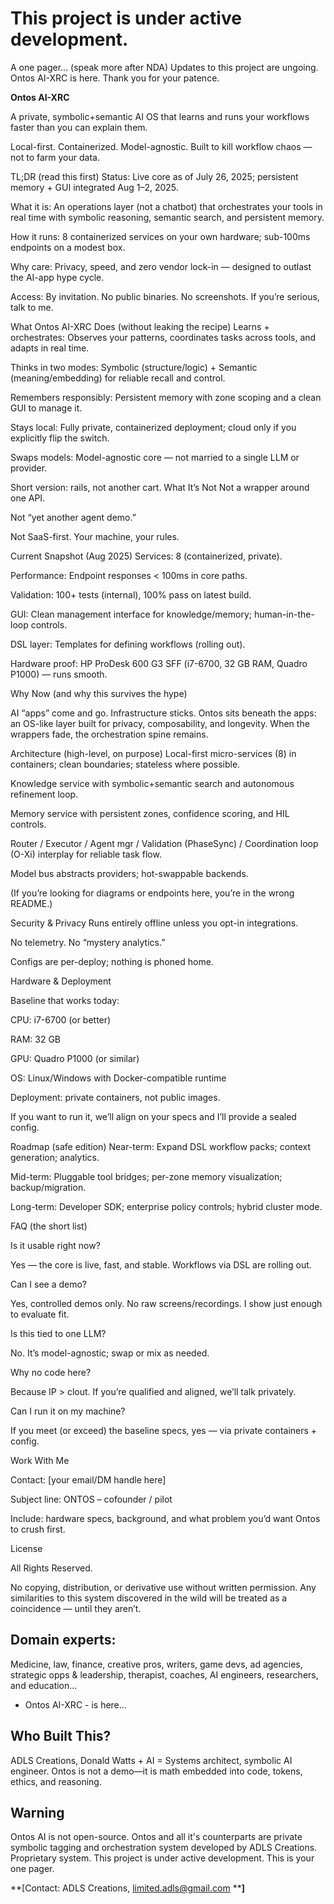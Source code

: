 # This project is under active development. 
A one pager... (speak more after NDA)
Updates to this project are ungoing. Ontos AI-XRC is here. Thank you for your patence.

**Ontos AI-XRC**


A private, symbolic+semantic AI OS that learns and runs your workflows faster than you can explain them.

Local-first. Containerized. Model-agnostic. Built to kill workflow chaos — not to farm your data.

TL;DR (read this first)
Status: Live core as of July 26, 2025; persistent memory + GUI integrated Aug 1–2, 2025.

What it is: An operations layer (not a chatbot) that orchestrates your tools in real time with symbolic reasoning, semantic search, and persistent memory.

How it runs: 8 containerized services on your own hardware; sub-100ms endpoints on a modest box.

Why care: Privacy, speed, and zero vendor lock-in — designed to outlast the AI-app hype cycle.

Access: By invitation. No public binaries. No screenshots. If you’re serious, talk to me.

What Ontos AI-XRC Does (without leaking the recipe)
Learns + orchestrates: Observes your patterns, coordinates tasks across tools, and adapts in real time.

Thinks in two modes: Symbolic (structure/logic) + Semantic (meaning/embedding) for reliable recall and control.

Remembers responsibly: Persistent memory with zone scoping and a clean GUI to manage it.

Stays local: Fully private, containerized deployment; cloud only if you explicitly flip the switch.

Swaps models: Model-agnostic core — not married to a single LLM or provider.



Short version: rails, not another cart.
What It’s Not
Not a wrapper around one API.

Not “yet another agent demo.”

Not SaaS-first. Your machine, your rules.

Current Snapshot (Aug 2025)
Services: 8 (containerized, private).

Performance: Endpoint responses < 100ms in core paths.

Validation: 100+ tests (internal), 100% pass on latest build.

GUI: Clean management interface for knowledge/memory; human-in-the-loop controls.

DSL layer: Templates for defining workflows (rolling out).

Hardware proof: HP ProDesk 600 G3 SFF (i7-6700, 32 GB RAM, Quadro P1000) — runs smooth.

Why Now (and why this survives the hype)


AI “apps” come and go. Infrastructure sticks. Ontos sits beneath the apps: an OS-like layer built for privacy, composability, and longevity. When the wrappers fade, the orchestration spine remains.

Architecture (high-level, on purpose)
Local-first micro-services (8) in containers; clean boundaries; stateless where possible.

Knowledge service with symbolic+semantic search and autonomous refinement loop.

Memory service with persistent zones, confidence scoring, and HIL controls.

Router / Executor / Agent mgr / Validation (PhaseSync) / Coordination loop (O-Xi) interplay for reliable task flow.

Model bus abstracts providers; hot-swappable backends.



(If you’re looking for diagrams or endpoints here, you’re in the wrong README.)

Security & Privacy
Runs entirely offline unless you opt-in integrations.

No telemetry. No “mystery analytics.”

Configs are per-deploy; nothing is phoned home.

Hardware & Deployment


Baseline that works today:

CPU: i7-6700 (or better)

RAM: 32 GB

GPU: Quadro P1000 (or similar)

OS: Linux/Windows with Docker-compatible runtime



Deployment: private containers, not public images.

If you want to run it, we’ll align on your specs and I’ll provide a sealed config.

Roadmap (safe edition)
Near-term: Expand DSL workflow packs; context generation; analytics.

Mid-term: Pluggable tool bridges; per-zone memory visualization; backup/migration.

Long-term: Developer SDK; enterprise policy controls; hybrid cluster mode.

FAQ (the short list)


Is it usable right now?

Yes — the core is live, fast, and stable. Workflows via DSL are rolling out.



Can I see a demo?

Yes, controlled demos only. No raw screens/recordings. I show just enough to evaluate fit.



Is this tied to one LLM?

No. It’s model-agnostic; swap or mix as needed.



Why no code here?

Because IP > clout. If you’re qualified and aligned, we’ll talk privately.



Can I run it on my machine?

If you meet (or exceed) the baseline specs, yes — via private containers + config.

Work With Me

Contact: [your email/DM handle here]

Subject line: ONTOS – cofounder / pilot

Include: hardware specs, background, and what problem you’d want Ontos to crush first.

License


All Rights Reserved.

No copying, distribution, or derivative use without written permission. Any similarities to this system discovered in the wild will be treated as a coincidence — until they aren’t.

## Domain experts:
 Medicine, law, finance, creative pros, writers, game devs, ad agencies, strategic opps & leadership, therapist, coaches, AI engineers, researchers, and education...
 

* Ontos AI-XRC - is here...

## Who Built This?
ADLS Creations,
Donald Watts + AI =  Systems architect, symbolic AI engineer. Ontos is not a demo—it is math embedded into code, tokens, ethics, and reasoning.

## Warning

Ontos AI is not open-source. Ontos and all it's counterparts are private symbolic tagging and orchestration system developed by ADLS Creations. Proprietary system. This project is under active development. This is your one pager.



\*\*\[Contact: ADLS Creations, [limited.adls@gmail.com](mailto:limited.adls@gmail.com) \*\***]**

